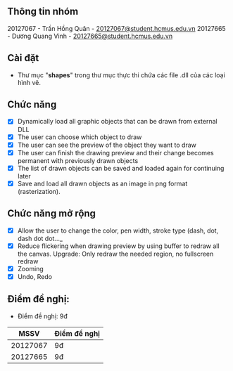 ﻿## Thông tin nhóm
20127067 - Trần Hồng Quân - 20127067@student.hcmus.edu.vn
20127665 - Dương Quang Vinh - 20127665@student.hcmus.edu.vn
## Cài đặt
 - Thư mục "**shapes**" trong thư mục thực thi chứa các file .dll của các loại hình vẽ.

## Chức năng
 - [x] Dynamically load all graphic objects that can be drawn from external DLL
 - [x]  The user can choose which object to draw
 - [x] The user can see the preview of the object they want to draw
 - [x]  The user can finish the drawing preview and their change becomes permanent with previously drawn objects
 - [x]  The list of drawn objects can be saved and loaded again for continuing later
 - [x]  Save and load all drawn objects as an image in png format (rasterization).
## Chức năng mở rộng
 - [x] Allow the user to change the color, pen width, stroke type (dash, dot, dash dot dot..._
 - [x] Reduce flickering when drawing preview by using buffer to redraw all the canvas. Upgrade: Only redraw the needed region, no fullscreen redraw
 - [x] Zooming
 - [x] Undo, Redo
## Điểm đề nghị:
 - Điểm đề nghị: 9đ
 
|MSSV|Điểm đề nghị|
|--|--|
| 20127067 | 9đ  |
| 20127665 | 9đ  |

